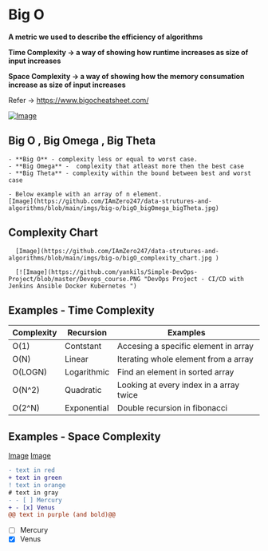# Big O 

  **A metric we used to describe the efficiency of algorithms**
  
  **Time Complexity -> a way of showing how runtime increases as size of input increases**
  
  **Space Complexity -> a way of showing how the memory consumation increase as size of input increases**

  Refer -> https://www.bigocheatsheet.com/
  
  [![Image](https://github.com/yankils/Simple-DevOps-Project/blob/master/Devops_course.PNG "DevOps Project - CI/CD with Jenkins Ansible Docker Kubernetes ")](https://www.udemy.com/course/valaxy-devops/?referralCode=8147A5CF4C8C7D9E253F)
  
  ## Big O , Big Omega , Big Theta
  
    - **Big O** - complexity less or equal to worst case.
    - **Big Omega** -  complexity that atleast more then the best case 
    - **Big Theta** - complexity within the bound between best and worst case
    
    - Below example with an array of n element. 
    [Image](https://github.com/IAmZero247/data-strutures-and-algorithms/blob/main/imgs/big-o/bigO_bigOmega_bigTheta.jpg)
      
    
    
  ## Complexity Chart    
      [Image](https://github.com/IAmZero247/data-strutures-and-algorithms/blob/main/imgs/big-o/bigO_complexity_chart.jpg )
      
      [![Image](https://github.com/yankils/Simple-DevOps-Project/blob/master/Devops_course.PNG "DevOps Project - CI/CD with Jenkins Ansible Docker Kubernetes ")
      
  ## Examples - Time Complexity 
  
| Complexity | Recursion    | Examples
| -----------| ------------ |-----------------------------------------
| O(1)       | Contstant    |  Accesing a specific element in array
| O(N)       | Linear       | Iterating whole element from a array
| O(LOGN)    | Logarithmic  | Find an element in sorted array
| O(N^2)     | Quadratic    | Looking at every index in a array twice
| O(2^N)     | Exponential  | Double recursion in fibonacci

 ## Examples - Space Complexity 
 
 [Image](https://github.com/IAmZero247/data-strutures-and-algorithms/blob/main/imgs/big-o/sp_complexity1.jpg)
 [Image](https://github.com/IAmZero247/data-strutures-and-algorithms/blob/main/imgs/big-o/sp_complexity2.jpg)
      
  
  
 ```diff
- text in red
+ text in green
! text in orange
# text in gray
- - [ ] Mercury
+ - [x] Venus
@@ text in purple (and bold)@@
```

 - [ ] Mercury
  - [x] Venus
